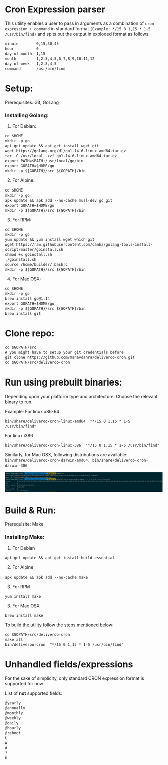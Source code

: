 Cron Expression parser
==

This utility enables a user to pass in arguments as a combination of `cron expression + command` in standard format
`(Example: */15 0 1,15 * 1-5 /usr/bin/find)`
and spits out the output in exploded format as follows:

```text
minute        0,15,30,45
hour          0
day of month  1,15
month         1,2,3,4,5,6,7,8,9,10,11,12
day of week   1,2,3,4,5
command       /usr/bin/find
```

Setup:
==
Prerequisites: Git, GoLang

### Installing Golang:

1. For Debian:

```text
cd $HOME
mkdir -p go
apt-get update && apt-get install wget git
wget https://golang.org/dl/go1.14.6.linux-amd64.tar.gz
tar -C /usr/local -xzf go1.14.6.linux-amd64.tar.gz
export PATH=$PATH:/usr/local/go/bin
export GOPATH=$HOME/go
mkdir -p ${GOPATH}/src ${GOPATH}/bin
```

2. For Alpine:

```text
cd $HOME
mkdir -p go
apk update && apk add --no-cache musl-dev go git
export GOPATH=$HOME/go
mkdir -p ${GOPATH}/src ${GOPATH}/bin
```

3. For RPM:

```text
cd $HOME
mkdir -p go
yum update && yum install wget which git
wget https://raw.githubusercontent.com/canha/golang-tools-install-script/master/goinstall.sh
chmod +x goinstall.sh
./goinstall.sh
source /home/builder/.bashrc
mkdir -p ${GOPATH}/src ${GOPATH}/bin
```

4. For Mac OSX:

```text
cd $HOME
mkdir -p go
brew install go@1.14
export GOPATH=$HOME/go
mkdir -p ${GOPATH}/src ${GOPATH}/bin
brew install git
```

Clone repo:
==

```text
cd $GOPATH/src
# you might have to setup your git credentials before
git clone https://github.com/manavdahra/deliveroo-cron.git 
cd $GOPATH/src/deliveroo-cron
```

Run using prebuilt binaries:
==
Depending upon your platform type and architecture. Choose the relevant binary to run.

Example:
For linux x86-64

```text
bin/share/deliveroo-cron-linux-amd64  "*/15 0 1,15 * 1-5 /usr/bin/find"
```

For linux i386

```text
bin/share/deliveroo-cron-linux-386  "*/15 0 1,15 * 1-5 /usr/bin/find"
```

Similarly, for Mac OSX, following distributions are available:
`bin/share/deliveroo-cron-darwin-amd64, bin/share/deliveroo-cron-darwin-386`

![Example](ss.png "Steps")

Build & Run:
==
Prerequisite: Make

### Installing Make:

1. For Debian

```text
apt-get update && apt-get install build-essential
```

2. For Alpine

```text
apk update && apk add --no-cache make
```

3. For RPM

```text
yum install make
```

3. For Mac OSX

```text
brew install make
```

To build the utility follow the steps mentioned below:

```text
cd $GOPATH/src/deliveroo-cron
make all
bin/deliveroo-cron  "*/15 0 1,15 * 1-5 /usr/bin/find"
```

Unhandled fields/expressions
==

For the sake of simplicity, only standard CRON expression format is supported for now

List of **not** supported fields:

```text
@yearly
@annually
@monthly
@weekly
@daily
@hourly
@reboot
L 
W
#
?
H
```